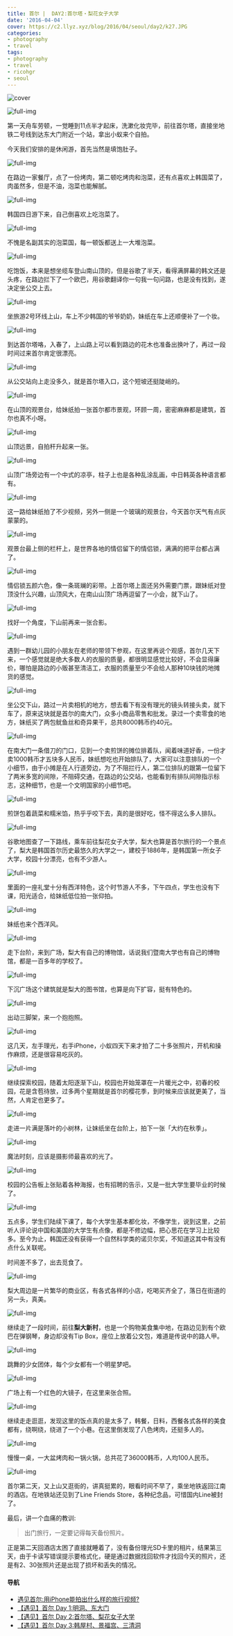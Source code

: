 ```yaml
---
title: 首尔 |  DAY2:首尔塔・梨花女子大学
date: '2016-04-04'
cover: https://c2.llyz.xyz/blog/2016/04/seoul/day2/k27.JPG
categories:
- photography
- travel
tags:
- photography
- travel
- ricohgr
- seoul
---
```


![cover](https://c2.llyz.xyz/blog/2016/04/seoul/day2/k27.JPG)

![full-img](https://c2.llyz.xyz/blog/2016/04/seoul/yi/k2.JPG)

第一天舟车劳顿，一觉睡到11点半才起床，洗漱化妆完毕，前往首尔塔，直接坐地铁二号线到达东大门附近一个站，拿出小蚁来个自拍。

今天我们安排的是休闲游，首先当然是填饱肚子。

![full-img](https://c2.llyz.xyz/blog/2016/04/seoul/day2/k33.JPG)

在路边一家餐厅，点了一份烤肉，第二顿吃烤肉和泡菜，还有点喜欢上韩国菜了，肉虽然多，但是不油，泡菜也能解腻。

![full-img](https://c2.llyz.xyz/blog/2016/04/seoul/day2/k34.JPG)

韩国四日游下来，自己倒喜欢上吃泡菜了。

![full-img](https://c2.llyz.xyz/blog/2016/04/seoul/yi/k4.JPG)

不愧是名副其实的泡菜国，每一顿饭都送上一大堆泡菜。

![full-img](https://c2.llyz.xyz/blog/2016/04/seoul/day2/k29.JPG)

吃饱饭，本来是想坐缆车登山南山顶的，但是谷歌了半天，看得满屏幕的韩文还是头疼，在路边拦下了一个欧巴，用谷歌翻译你一句我一句问路，也是没有找到，遂决定坐公交上去。

![full-img](https://c2.llyz.xyz/blog/2016/04/seoul/day2/k30.JPG)

坐旅游2号环线上山，车上不少韩国的爷爷奶奶，妹纸在车上还顺便补了一个妆。

![full-img](https://c2.llyz.xyz/blog/2016/04/seoul/day2/k31.JPG)

到达首尔塔咯，入春了，上山路上可以看到路边的花木也准备出换叶了，再过一段时间过来首尔肯定很漂亮。

![full-img](https://c2.llyz.xyz/blog/2016/04/seoul/day2/k28.JPG)

从公交站向上走没多久，就是首尔塔入口，这个短坡还挺陡峭的。

![full-img](https://c2.llyz.xyz/blog/2016/04/seoul/day2/k27.JPG)

在山顶的观景台，给妹纸拍一张首尔都市景观，环顾一周，密密麻麻都是建筑，首尔也真不小呀。

![full-img](https://c2.llyz.xyz/blog/2016/04/seoul/yi/k3.JPG)

山顶远景，自拍杆升起来一张。

![full-img](https://c2.llyz.xyz/blog/2016/04/seoul/day2/k26.JPG)

山顶广场旁边有一个中式的凉亭，柱子上也是各种乱涂乱画，中日韩英各种语言都有。

![full-img](https://c2.llyz.xyz/blog/2016/04/seoul/day2/k23.JPG)

这一路给妹纸拍了不少视频，另外一侧是一个玻璃的观景台，今天首尔天气有点灰蒙蒙的。

![full-img](https://c2.llyz.xyz/blog/2016/04/seoul/day2/k24.JPG)

观景台最上侧的栏杆上，是世界各地的情侣留下的情侣锁，满满的把平台都占满了。

![full-img](https://c2.llyz.xyz/blog/2016/04/seoul/day2/k25.JPG)

情侣锁五颜六色，像一条斑斓的彩带。上首尔塔上面还另外需要门票，跟妹纸对登顶没什么兴趣，山顶风大，在南山山顶广场再逗留了一小会，就下山了。

![full-img](https://c2.llyz.xyz/blog/2016/04/seoul/yi/k7.JPG)

找好一个角度，下山前再来一张合影。

![full-img](https://c2.llyz.xyz/blog/2016/04/seoul/day2/k22.JPG)

遇到一群幼儿园的小朋友在老师的带领下参观，在这里再说个观感，首尔几天下来，一个感觉就是绝大多数人的衣服的质量，都很明显感觉比较好，不会显得廉价，哪怕是路边的小贩甚至清洁工，衣服的质量至少不会给人那种10块钱的地摊货的感觉。

![full-img](https://c2.llyz.xyz/blog/2016/04/seoul/day2/k21.JPG)

坐公交下山，路过一片卖相机的地方，想去看下有没有理光的镜头转接头卖，就下车了，原来这块就是首尔的南大门，众多小商品零售和批发。录过一个卖零食的地方，妹纸买了两包鱿鱼丝和奇异果干，总共8000韩币约40元。

![full-img](https://c2.llyz.xyz/blog/2016/04/seoul/day2/k20.JPG)

在南大门一条借刀的门口，见到一个卖煎饼的摊位排着队，闻着味道好香，一份才卖1000韩币才五块多人民币，妹纸想吃也开始排队了，大家可以注意排队的一个小细节，由于小摊是在人行道旁边，为了不阻拦行人，第二位排队的跟第一位留下了两米多宽的间隙，不阻碍交通，在路边的公交站，也能看到有排队间隙指示标志，这种细节，也是一个文明国家的小细节吧。

![full-img](https://c2.llyz.xyz/blog/2016/04/seoul/day2/k17.JPG)

煎饼包着蔬菜和糯米馅，热乎乎咬下去，真的是很好吃，怪不得这么多人排队。

![full-img](https://c2.llyz.xyz/blog/2016/04/seoul/day2/k3.JPG)

谷歌地图查了一下路线，乘车前往梨花女子大学，梨大也算是首尔旅行的一个景点了，梨大是韩国首尔历史最悠久的大学之一，建校于1886年，是韩国第一所女子大学，校园十分漂亮，也有不少游人。

![full-img](https://c2.llyz.xyz/blog/2016/04/seoul/day2/k18.JPG)

里面的一座礼堂十分有西洋特色，这个时节游人不多，下午四点，学生也没有下课，阳光适合，给妹纸低位拍一张仰拍。

![full-img](https://c2.llyz.xyz/blog/2016/04/seoul/day2/k19.JPG)

妹纸也来个西洋风。

![full-img](https://c2.llyz.xyz/blog/2016/04/seoul/day2/k14.JPG)

走下台阶，来到广场，梨大有自己的博物馆，话说我们暨南大学也有自己的博物馆，都是一百多年的学校了。

![full-img](https://c2.llyz.xyz/blog/2016/04/seoul/day2/k36.JPG)

下沉广场这个建筑就是梨大的图书馆，也算是向下扩容，挺有特色的。

![full-img](https://c2.llyz.xyz/blog/2016/04/seoul/day2/k15.JPG)

出动三脚架，来一个抱抱照。

![full-img](https://c2.llyz.xyz/blog/2016/04/seoul/yi/k6.JPG)

这几天，左手理光，右手iPhone，小蚁四天下来才拍了二十多张照片，开机和操作麻烦，还是很容易吃灰的。

![full-img](https://c2.llyz.xyz/blog/2016/04/seoul/day2/k11.JPG)

继续探索校园，随着太阳逐渐下山，校园也开始笼罩在一片暖光之中，初春的校园，花是含苞待放，过多两个星期就是首尔的樱花季，到时候来应该就更美了，当然，人肯定也更多了。

![full-img](https://c2.llyz.xyz/blog/2016/04/seoul/day2/k12.JPG)

走进一片满是落叶的小树林，让妹纸坐在台阶上，拍下一张「大约在秋季」。

![full-img](https://c2.llyz.xyz/blog/2016/04/seoul/day2/k13.JPG)

魔法时刻，应该是摄影师最喜欢的光了。

![full-img](https://c2.llyz.xyz/blog/2016/04/seoul/day2/k9.JPG)

校园的公告板上张贴着各种海报，也有招聘的告示，又是一批大学生要毕业的时候了。

![full-img](https://c2.llyz.xyz/blog/2016/04/seoul/day2/k16.JPG)

五点多，学生们陆续下课了，每个大学生基本都化妆，不像学生，说到这里，之前听人评论说中国和美国的大学生有点像，都是不修边幅，把心思花在学习上比较多。至今为止，韩国还没有获得一个自然科学类的诺贝尔奖，不知道这其中有没有点什么关联呢。

时间差不多了，出去觅食了。

![full-img](https://c2.llyz.xyz/blog/2016/04/seoul/day2/k8.JPG)

梨大周边是一片繁华的商业区，有各式各样的小店，吃喝买齐全了，落日在街道的另一头，真美。

![full-img](https://c2.llyz.xyz/blog/2016/04/seoul/day2/k10.JPG)

继续走了一段时间，前往**梨大新村**，也是一个购物美食集中地，在路边见到有个欧巴在弹钢琴，身边却没有Tip Box，座位上放着公文包，难道是传说中的路人甲。

![full-img](https://c2.llyz.xyz/blog/2016/04/seoul/day2/k5.JPG)

跳舞的少女团体，每个少女都有一个明星梦吧。

![full-img](https://c2.llyz.xyz/blog/2016/04/seoul/day2/k6.JPG)

广场上有一个红色的大镜子，在这里来张合照。

![full-img](https://c2.llyz.xyz/blog/2016/04/seoul/day2/k7.JPG)

继续走走逛逛，发现这里的饭点真的是太多了，韩餐，日料，西餐各式各样的美食都有，绕啊绕，绕进了一个小巷。在这里倒发现了八色烤肉，还挺多人的。

![full-img](https://c2.llyz.xyz/blog/2016/04/seoul/day2/k35.JPG)

慢慢一桌，一大盆烤肉和一锅火锅，总共花了36000韩币，人均100人民币。

![full-img](https://c2.llyz.xyz/blog/2016/04/seoul/day2/k4.JPG)

首尔第二天，又上山又逛街的，讲真挺累的，眼看时间不早了，乘坐地铁返回江南的酒店。在地铁站还见到了Line Friends Store，各种纪念品，可惜国内Line被封了。

最后，讲一个血痛的教训:

> 出门旅行，一定要记得每天备份照片。

正是第二天回酒店太困了直接就睡着了，没有备份理光SD卡里的相片，结果第三天，由于卡读写错误提示要格式化，硬是通过数据找回软件才找回今天的照片，还是有2、30张照片还是出现了损坏和丢失的情况。

#### 导航

- [遇见首尔:用iPhone能拍出什么样的旅行视频?](https://luolei.org/meet-in-seoul-a-iphone-travel-video/)
- [【遇见】首尔 Day 1:明洞、东大门](https://luolei.org/meet-in-seoul-day-1/)
- [【遇见】首尔 Day 2:首尔塔、梨花女子大学](https://luolei.org/meet-in-seoul-day-2/)
- [【遇见】首尔 Day 3:韩屋村、景福宫、三清洞](https://luolei.org/meet-in-seoul-day-3/)
